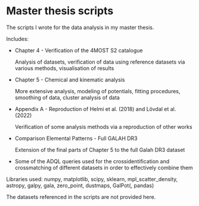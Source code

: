 # Master thesis scripts
The scripts I wrote for the data analysis in my master thesis.

Includes:
- Chapter 4 - Verification of the 4MOST S2 catalogue
  
  Analysis of datasets, verification of data using reference datasets via various methods, visualisation of results
  
- Chapter 5 - Chemical and kinematic analysis
  
  More extensive analysis, modeling of potentials, fitting procedures, smoothing of data, cluster analysis of data
  
- Appendix A - Reproduction of Helmi et al. (2018) and Lövdal et al. (2022)
  
  Verification of some analysis methods via a reproduction of other works
  
- Comparison Elemental Patterns - Full GALAH DR3
  
  Extension of the final parts of Chapter 5 to the full Galah DR3 dataset
  
- Some of the ADQL queries used for the crossidentification and crossmatching of different datasets in order to effectively combine them

Libraries used: numpy, matplotlib, scipy, sklearn, mpl_scatter_density, astropy, galpy, gala, zero_point, dustmaps, GalPot(, pandas)

The datasets referenced in the scripts are not provided here.
